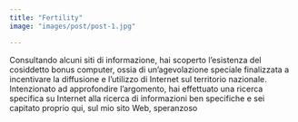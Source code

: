 ```yaml
---
title: "Fertility"
image: "images/post/post-1.jpg"

---
```

Consultando alcuni siti di informazione, hai scoperto l’esistenza del cosiddetto bonus computer, ossia di un’agevolazione speciale finalizzata a incentivare la diffusione e l’utilizzo di Internet sul territorio nazionale. Intenzionato ad approfondire l’argomento, hai effettuato una ricerca specifica su Internet alla ricerca di informazioni ben specifiche e sei capitato proprio qui, sul mio sito Web, speranzoso